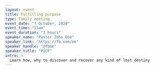 ```yaml
---
layout: event
title: Fulfilling purpose
type: Family meeting
event_date: "7 October, 2020"
event_time: "11am"
event_duration: "3 hours"
speaker_name: "Pastor John Doe"
speaker_link: "https://fb.com/me"
speaker_handle: "@fbme"
speaker_title: "PICP" 
intro: >
  Learn how, why to discover and recover any kind of lost destiny
---
```



